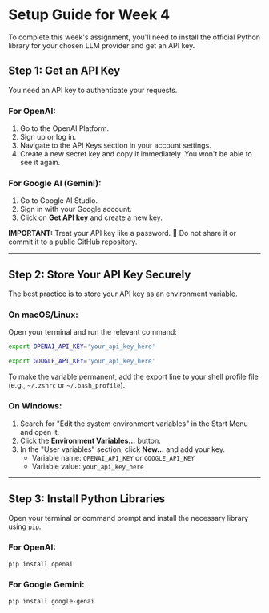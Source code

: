 # Setup Guide for Week 4

To complete this week's assignment, you'll need to install the official Python library for your chosen LLM provider and get an API key.

## Step 1: Get an API Key

You need an API key to authenticate your requests.

### For OpenAI:

1.  Go to the OpenAI Platform.
2.  Sign up or log in.
3.  Navigate to the API Keys section in your account settings.
4.  Create a new secret key and copy it immediately. You won't be able to see it again.

### For Google AI (Gemini):

1.  Go to Google AI Studio.
2.  Sign in with your Google account.
3.  Click on **Get API key** and create a new key.

**IMPORTANT:** Treat your API key like a password. 🔑 Do not share it or commit it to a public GitHub repository.

-----

## Step 2: Store Your API Key Securely

The best practice is to store your API key as an environment variable.

### On macOS/Linux:

Open your terminal and run the relevant command:

```bash
export OPENAI_API_KEY='your_api_key_here'
```

```bash
export GOOGLE_API_KEY='your_api_key_here'
```

To make the variable permanent, add the export line to your shell profile file (e.g., `~/.zshrc` or `~/.bash_profile`).

### On Windows:

1.  Search for "Edit the system environment variables" in the Start Menu and open it.
2.  Click the **Environment Variables...** button.
3.  In the "User variables" section, click **New...** and add your key.
      - Variable name: `OPENAI_API_KEY` or `GOOGLE_API_KEY`
      - Variable value: `your_api_key_here`

-----

## Step 3: Install Python Libraries

Open your terminal or command prompt and install the necessary library using `pip`.

### For OpenAI:

```bash
pip install openai
```

### For Google Gemini:

```bash
pip install google-genai
```
